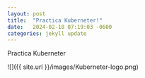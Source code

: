 ```yaml
---
layout: post
title:  "Practica Kuberneter!"
date:   2024-02-18 07:19:03 -0600
categories: jekyll update
---
```


Practica Kuberneter

![]({{ site.url }}/images/Kuberneter-logo.png)